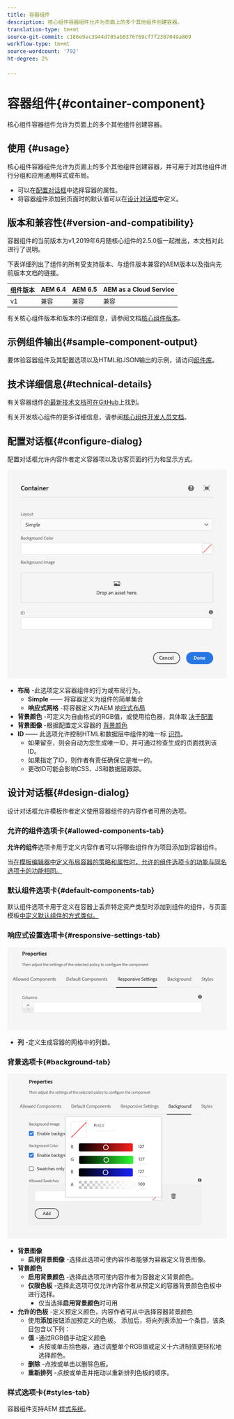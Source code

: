 ```yaml
---
title: 容器组件
description: 核心组件容器组件允许为页面上的多个其他组件创建容器。
translation-type: tm+mt
source-git-commit: c186e9ec3944d785ab0376769cf7f2307049a809
workflow-type: tm+mt
source-wordcount: '792'
ht-degree: 2%

---
```



# 容器组件{#container-component}

核心组件容器组件允许为页面上的多个其他组件创建容器。

## 使用 {#usage}

核心组件容器组件允许为页面上的多个其他组件创建容器，并可用于对其他组件进行分组和应用通用样式或布局。

* 可以在[配置对话框](#configure-dialog)中选择容器的属性。
* 将容器组件添加到页面时的默认值可以在[设计对话框](#design-dialog)中定义。

## 版本和兼容性{#version-and-compatibility}

容器组件的当前版本为v1,2019年6月随核心组件的2.5.0版一起推出，本文档对此进行了说明。

下表详细列出了组件的所有受支持版本、与组件版本兼容的AEM版本以及指向先前版本文档的链接。

| 组件版本 | AEM 6.4 | AEM 6.5 | AEM as a Cloud Service |
|--- |--- |---|---|
| v1 | 兼容 | 兼容 | 兼容 |

有关核心组件版本和版本的详细信息，请参阅文档[核心组件版本](/help/versions.md)。

## 示例组件输出{#sample-component-output}

要体验容器组件及其配置选项以及HTML和JSON输出的示例，请访问[组件库](https://adobe.com/go/aem_cmp_library_container)。

## 技术详细信息{#technical-details}

有关容器组件[的最新技术文档可在GitHub](https://adobe.com/go/aem_cmp_tech_container_v1)上找到。

有关开发核心组件的更多详细信息，请参阅[核心组件开发人员文档](/help/developing/overview.md)。

## 配置对话框{#configure-dialog}

配置对话框允许内容作者定义容器项以及访客页面的行为和显示方式。

![容器组件的编辑对话框](/help/assets/container-edit.png)

* **布局** -此选项定义容器组件的行为或布局行为。
   * **Simple**  —— 将容器定义为组件的简单集合
   * **响应式网格** -将容器定义为AEM [响应式布局](https://docs.adobe.com/content/help/en/experience-manager-cloud-service/sites/authoring/features/responsive-layout.html)
* **背景颜色** -可定义为自由格式的RGB值，或使用拾色器，具体取 [决于配置](#background-tab)
* **背景图像** -根据配置定义容器的  [背景颜色](#background-tab)
* **ID**  —— 此选项允许控制HTML和数据层中组件的唯一标 [识符](/help/developing/data-layer/overview.md)。
   * 如果留空，则会自动为您生成唯一ID，并可通过检查生成的页面找到该ID。
   * 如果指定了ID，则作者有责任确保它是唯一的。
   * 更改ID可能会影响CSS、JS和数据层跟踪。

## 设计对话框{#design-dialog}

设计对话框允许模板作者定义使用容器组件的内容作者可用的选项。

### 允许的组件选项卡{#allowed-components-tab}

**允许的组件**&#x200B;选项卡用于定义内容作者可以将哪些组件作为项目添加到容器组件。

当[在模板编辑器中定义布局容器的策略和属性时，允许的组件选项卡的功能与同名选项卡的功能相同。](https://docs.adobe.com/content/help/en/experience-manager-cloud-service/sites/authoring/features/templates.html)

### 默认组件选项卡{#default-components-tab}

默认组件选项卡用于定义在容器上丢弃特定资产类型时添加到组件的组件，与页面模板[中定义默认组件的方式类似。](https://docs.adobe.com/content/help/en/experience-manager-cloud-service/sites/authoring/features/templates.html)

### 响应式设置选项卡{#responsive-settings-tab}

![容器组件的设计对话框的响应式设置选项卡](/help/assets/container-design-responsive.png)

* **列** -定义生成容器的网格中的列数。

### 背景选项卡{#background-tab}

![容器组件的设计对话框的“背景”选项卡](/help/assets/container-design-background.png)

* **背景图像**
   * **启用背景图像** -选择此选项可使内容作者能够为容器定义背景图像。
* **背景颜色**
   * **启用背景颜色** -选择此选项可使内容作者为容器定义背景颜色。
   * **仅限色板** -选择此选项可仅允许内容作者从预定义的容器背景颜色色板中进行选择。
      * 仅当选择&#x200B;**启用背景颜色**&#x200B;时可用
* **允许的色板** -定义预定义颜色，内容作者可从中选择容器背景颜色
   * 使用&#x200B;**添加**&#x200B;按钮添加预定义的色板。 添加后，将向列表添加一个条目，该条目包含以下列：
   * **值** -通过RGB值手动定义颜色
      * 点按或单击拾色器，通过调整单个RGB值或定义十六进制值更轻松地选择颜色。
   * **删除** -点按或单击以删除色板。
   * **重新排列** -点按或单击并拖动以重新排列色板的顺序。

### 样式选项卡{#styles-tab}

容器组件支持AEM [样式系统](/help/get-started/authoring.md#component-styling)。
